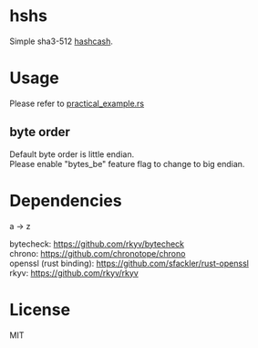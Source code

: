 # hshs
Simple sha3-512 [hashcash](https://en.wikipedia.org/wiki/Hashcash).

# Usage
Please refer to [practical_example.rs](https://github.com/d42ejh/hshs/blob/master/examples/practical_example.rs)

## byte order
Default byte order is little endian.  
Please enable "bytes_be" feature flag to change to big endian.  

# Dependencies
a -> z 

bytecheck: <https://github.com/rkyv/bytecheck>  
chrono: <https://github.com/chronotope/chrono>  
openssl (rust binding): <https://github.com/sfackler/rust-openssl>  
rkyv: <https://github.com/rkyv/rkyv>  

# License
MIT
